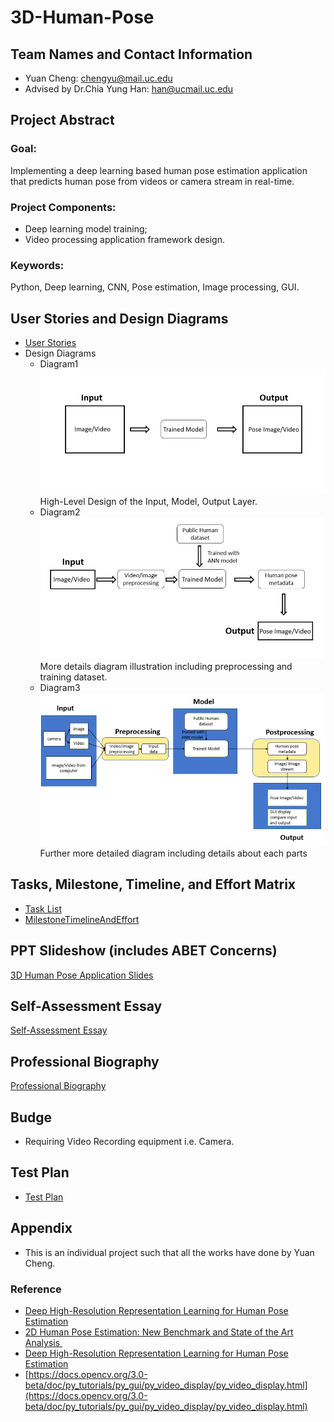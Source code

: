 # 3D-Human-Pose
## Team Names and Contact Information
* Yuan Cheng: chengyu@mail.uc.edu
* Advised by Dr.Chia Yung Han: han@ucmail.uc.edu

## Project Abstract
### Goal:
Implementing a deep learning based human pose estimation application that predicts human pose from videos or camera stream in real-time.
### Project Components:
* Deep learning model training; 
* Video processing application framework design. 
### Keywords:
Python, Deep learning, CNN, Pose estimation, Image processing, GUI.

## User Stories and Design Diagrams
* [User Stories](User_Stories.md)
* Design Diagrams
    * Diagram1![Diagram 1](design/diagram1.png)High-Level Design of the Input, Model, Output Layer.
    * Diagram2![Diagram 2](design/diagram2.png)More details diagram illustration including preprocessing and training dataset.
    * Diagram3![Diagram 3](design/diagram3.png)Further more detailed diagram including details about each parts

## Tasks, Milestone, Timeline, and Effort Matrix
* [Task List](Tasklist.md)
* [MilestoneTimelineAndEffort](MilestoneTimelineAndEffort.md)

## PPT Slideshow (includes ABET Concerns)
[3D Human Pose Application Slides](https://github.com/chengyu17/3D-Human-Pose/blob/master/3D%20Human%20Pose%20Application.pptx.pdf)

## Self-Assessment Essay
[Self-Assessment Essay](Self_Assessment_Essay.md)

## Professional Biography
[Professional Biography](Professional_Biography.md)

## Budge
* Requiring Video Recording equipment i.e. Camera.

## Test Plan
* [Test Plan](TestPlan.md)

## Appendix
* This is an individual project such that all the works have done by Yuan Cheng.
### Reference
* [Deep High-Resolution Representation Learning for Human Pose Estimation](https://nsarafianos.github.io/assets/3DHumanPose.pdf)
* [2D Human Pose Estimation: New Benchmark and State of the Art Analysis ](http://human-pose.mpi-inf.mpg.de/contents/andriluka14cvpr.pdf)
* [Deep High-Resolution Representation Learning for Human Pose Estimation](https://arxiv.org/pdf/1902.09212v1.pdf)
* [https://docs.opencv.org/3.0-beta/doc/py_tutorials/py_gui/py_video_display/py_video_display.html](https://docs.opencv.org/3.0-beta/doc/py_tutorials/py_gui/py_video_display/py_video_display.html)